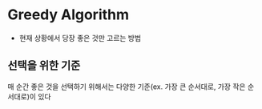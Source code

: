 # Greedy Algorithm
- 현재 상황에서 당장 좋은 것만 고르는 방법

## 선택을 위한 기준
매 순간 좋은 것을 선택하기 위해서는 다양한 기준(ex. 가장 큰 순서대로, 가장 작은 순서대로)이 있다

